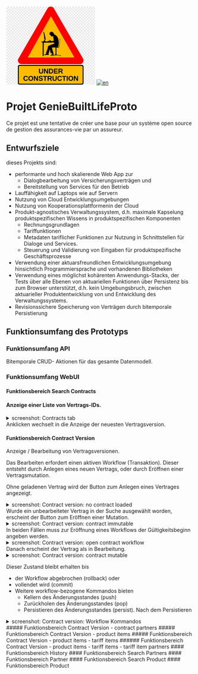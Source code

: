 [![Work in Progress](docs/assets/wip.png)](README.md)
[![en](https://img.shields.io/badge/lang-en-red.svg)](README.md)
# Projet GenieBuiltLifeProto
Ce projet est une tentative de créer une base pour un système open source de gestion des assurances-vie par un assureur.

## Entwurfsziele
dieses Projekts sind:
* performante und hoch skalierende  Web App zur
    * Dialogbearbeitung von Versicherungsverträgen und
    * Bereitstellung von Services für den Betrieb
* Lauffähigkeit auf Laptops wie auf Servern
* Nutzung von Cloud Entwicklungsumgebungen 
* Nutzung von Kooperationsplattformenin der Cloud
* Produkt-agnostisches Verwaltungssystem, d.h. maximale Kapselung produktspezifischen Wissens in produktspezifischen Komponenten
    * Rechnungsgrundlagen
    * Tariffunktionen
    * Metadaten tariflicher Funktionen zur Nutzung in Schnittstellen für Dialoge und Services.
    * Steuerung und Validierung von Eingaben für produktspezifische Geschäftsprozesse
* Verwendung einer aktuarsfreundlichen Entwicklungsumgebung hinsichtlich Programmiersprache und vorhandenen Bibliotheken
* Verwendung eines möglichst kohärenten Anwendungs-Stacks, der Tests über alle Ebenen von aktuariellen Funktionen über Persistenz bis zum Browser unterstützt, d.h. kein Umgebungsbruch, zwischen aktuarieller Produktentwicklung von und Entwicklung des Verwaltungssystems.
* Revisionssichere Speicherung von Verträgen durch bitemporale Persistierung
## Funktionsumfang des Prototyps
### Funktionsumfang API
Bitemporale CRUD- Aktionen für das gesamte Datenmodell.
### Funktionsumfang WebUI
#### Funktionsbereich Search Contracts
#### Anzeige einer Liste von Vertrags-IDs.
<details >
<summary>screenshot: Contracts tab</summary>
<p>
<img src="docs/images/image1.png" alt="Contracts">
</p>
</details>
Anklicken wechselt in die Anzeige der neuesten Vertragsversion.

#### Funktionsbereich Contract Version

Anzeige / Bearbeitung von Vertragsversionen.

Das Bearbeiten erfordert einen aktiven Workflow (Transaktion). Dieser entsteht durch Anlegen eines neuen Vertrags, oder durch Eröffnen einer Vertragsmutation.

Ohne geladenen Vertrag wird der Button zum Anlegen eines Vertrages angezeigt.
<details >
<summary>screenshot: Contract version: no contract loaded</summary>
<p>
<img src="docs/images/image2.png" alt="Contracts">
</p>
</details>
Wurde ein unbearbeiteter Vertrag in der Suche ausgewählt worden, erscheint der Button zum Eröffnen einer Mutation.
<details >
<summary>screenshot: Contract version: contract immutable</summary>
<p>
<img src="docs/images/image4.png" alt="Contracts">
</p>
</details>
In beiden Fällen muss zur Eröffnung eines Workflows der Gültigkeitsbeginn angeben werden.
<details >
<summary>screenshot: Contract version: open contract workflow</summary>
<p>
<img src="docs/images/image3.png" alt="Contracts">
</p>
</details>
Danach erscheint der Vertrag als in Bearbeitung. 
<details >
<summary>screenshot: Contract version: contract mutable</summary>
<p>
<img src="docs/images/image6.png" alt="Contracts">
</p>
</details>

Dieser Zustand bleibt erhalten bis
- der Workflow abgebrochen (rollback) oder
- vollendet wird (commit)
- Weitere workflow-bezogene Kommandos bieten
    - Kellern des Änderungsstandes (push)
    - Zurückholen des Änderungsstandes (pop)
    - Persistieren des Änderungsstandes (persist). Nach dem Persistieren 
<details >
<summary>screenshot: Contract version: Workflow Kommandos</summary>
<p>
<img src="docs/images/image7.png" alt="Contracts">
</p>
</details>
##### Funktionsbereich Contract Version - contract partners
##### Funktionsbereich Contract Version - product items
##### Funktionsbereich Contract Version - product items - tariff items
###### Funktionsbereich Contract Version - product items - tariff items - tariff item partners
#### Funktionsbereich History
#### Funktionsbereich Search Partners
#### Funktionsbereich Partner
#### Funktionsbereich Search Product
#### Funktionsbereich Product
